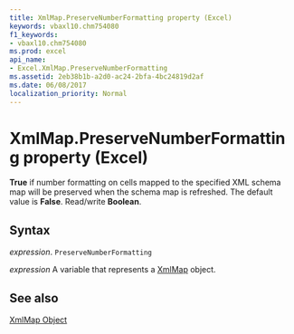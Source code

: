 ```yaml
---
title: XmlMap.PreserveNumberFormatting property (Excel)
keywords: vbaxl10.chm754080
f1_keywords:
- vbaxl10.chm754080
ms.prod: excel
api_name:
- Excel.XmlMap.PreserveNumberFormatting
ms.assetid: 2eb38b1b-a2d0-ac24-2bfa-4bc24819d2af
ms.date: 06/08/2017
localization_priority: Normal
---
```



# XmlMap.PreserveNumberFormatting property (Excel)

 **True** if number formatting on cells mapped to the specified XML schema map will be preserved when the schema map is refreshed. The default value is **False**. Read/write **Boolean**.


## Syntax

_expression_. `PreserveNumberFormatting`

_expression_ A variable that represents a [XmlMap](./Excel.XmlMap.md) object.


## See also


[XmlMap Object](Excel.XmlMap.md)

